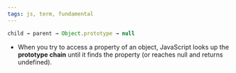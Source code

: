 ```yaml
---
tags: js, term, fundamental
---
```


```js
child → parent → Object.prototype → null
```

- When you try to access a property of an object, JavaScript looks up the **prototype chain** until it finds the property (or reaches null and returns undefined).